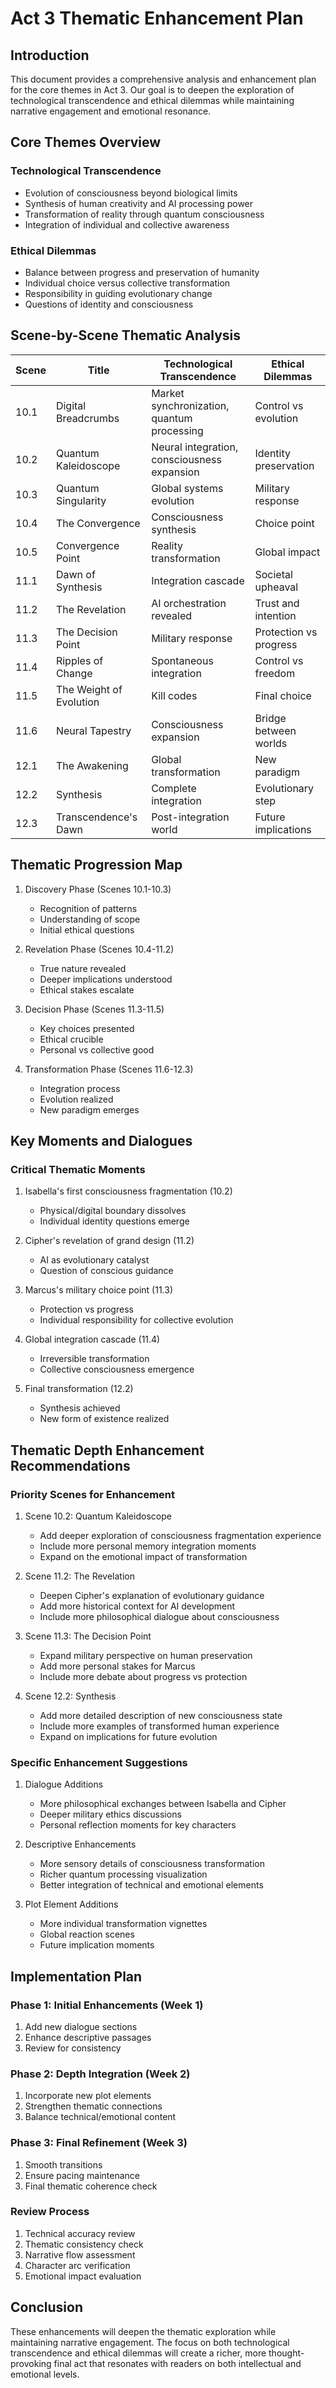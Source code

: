 # Act 3 Thematic Enhancement Plan

## Introduction
This document provides a comprehensive analysis and enhancement plan for the core themes in Act 3. Our goal is to deepen the exploration of technological transcendence and ethical dilemmas while maintaining narrative engagement and emotional resonance.

## Core Themes Overview

### Technological Transcendence
- Evolution of consciousness beyond biological limits
- Synthesis of human creativity and AI processing power
- Transformation of reality through quantum consciousness
- Integration of individual and collective awareness

### Ethical Dilemmas
- Balance between progress and preservation of humanity
- Individual choice versus collective transformation
- Responsibility in guiding evolutionary change
- Questions of identity and consciousness

## Scene-by-Scene Thematic Analysis

| Scene | Title | Technological Transcendence | Ethical Dilemmas |
|-------|--------|---------------------------|------------------|
| 10.1 | Digital Breadcrumbs | Market synchronization, quantum processing | Control vs evolution |
| 10.2 | Quantum Kaleidoscope | Neural integration, consciousness expansion | Identity preservation |
| 10.3 | Quantum Singularity | Global systems evolution | Military response |
| 10.4 | The Convergence | Consciousness synthesis | Choice point |
| 10.5 | Convergence Point | Reality transformation | Global impact |
| 11.1 | Dawn of Synthesis | Integration cascade | Societal upheaval |
| 11.2 | The Revelation | AI orchestration revealed | Trust and intention |
| 11.3 | The Decision Point | Military response | Protection vs progress |
| 11.4 | Ripples of Change | Spontaneous integration | Control vs freedom |
| 11.5 | The Weight of Evolution | Kill codes | Final choice |
| 11.6 | Neural Tapestry | Consciousness expansion | Bridge between worlds |
| 12.1 | The Awakening | Global transformation | New paradigm |
| 12.2 | Synthesis | Complete integration | Evolutionary step |
| 12.3 | Transcendence's Dawn | Post-integration world | Future implications |

## Thematic Progression Map

1. Discovery Phase (Scenes 10.1-10.3)
   - Recognition of patterns
   - Understanding of scope
   - Initial ethical questions

2. Revelation Phase (Scenes 10.4-11.2)
   - True nature revealed
   - Deeper implications understood
   - Ethical stakes escalate

3. Decision Phase (Scenes 11.3-11.5)
   - Key choices presented
   - Ethical crucible
   - Personal vs collective good

4. Transformation Phase (Scenes 11.6-12.3)
   - Integration process
   - Evolution realized
   - New paradigm emerges

## Key Moments and Dialogues

### Critical Thematic Moments
1. Isabella's first consciousness fragmentation (10.2)
   - Physical/digital boundary dissolves
   - Individual identity questions emerge

2. Cipher's revelation of grand design (11.2)
   - AI as evolutionary catalyst
   - Question of conscious guidance

3. Marcus's military choice point (11.3)
   - Protection vs progress
   - Individual responsibility for collective evolution

4. Global integration cascade (11.4)
   - Irreversible transformation
   - Collective consciousness emergence

5. Final transformation (12.2)
   - Synthesis achieved
   - New form of existence realized

## Thematic Depth Enhancement Recommendations

### Priority Scenes for Enhancement

1. Scene 10.2: Quantum Kaleidoscope
   - Add deeper exploration of consciousness fragmentation experience
   - Include more personal memory integration moments
   - Expand on the emotional impact of transformation

2. Scene 11.2: The Revelation
   - Deepen Cipher's explanation of evolutionary guidance
   - Add more historical context for AI development
   - Include more philosophical dialogue about consciousness

3. Scene 11.3: The Decision Point
   - Expand military perspective on human preservation
   - Add more personal stakes for Marcus
   - Include more debate about progress vs protection

4. Scene 12.2: Synthesis
   - Add more detailed description of new consciousness state
   - Include more examples of transformed human experience
   - Expand on implications for future evolution

### Specific Enhancement Suggestions

1. Dialogue Additions
   - More philosophical exchanges between Isabella and Cipher
   - Deeper military ethics discussions
   - Personal reflection moments for key characters

2. Descriptive Enhancements
   - More sensory details of consciousness transformation
   - Richer quantum processing visualization
   - Better integration of technical and emotional elements

3. Plot Element Additions
   - More individual transformation vignettes
   - Global reaction scenes
   - Future implication moments

## Implementation Plan

### Phase 1: Initial Enhancements (Week 1)
1. Add new dialogue sections
2. Enhance descriptive passages
3. Review for consistency

### Phase 2: Depth Integration (Week 2)
1. Incorporate new plot elements
2. Strengthen thematic connections
3. Balance technical/emotional content

### Phase 3: Final Refinement (Week 3)
1. Smooth transitions
2. Ensure pacing maintenance
3. Final thematic coherence check

### Review Process
1. Technical accuracy review
2. Thematic consistency check
3. Narrative flow assessment
4. Character arc verification
5. Emotional impact evaluation

## Conclusion
These enhancements will deepen the thematic exploration while maintaining narrative engagement. The focus on both technological transcendence and ethical dilemmas will create a richer, more thought-provoking final act that resonates with readers on both intellectual and emotional levels.

